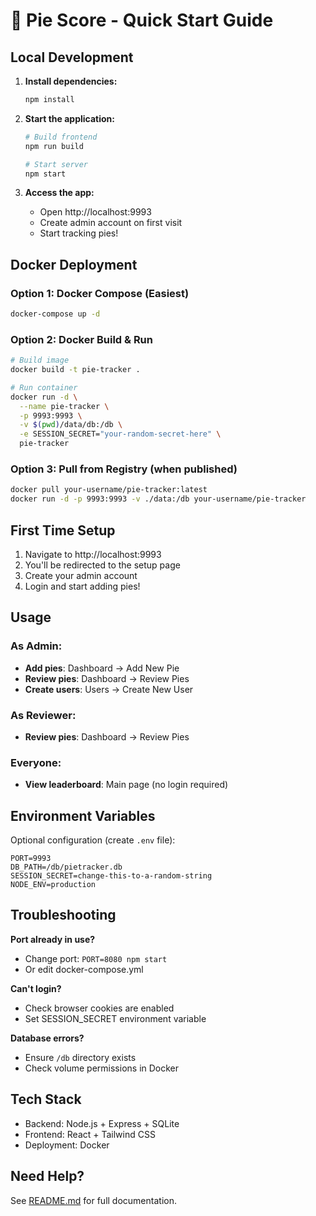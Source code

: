 # 🥧 Pie Score - Quick Start Guide

## Local Development

1. **Install dependencies:**
   ```bash
   npm install
   ```

2. **Start the application:**
   ```bash
   # Build frontend
   npm run build

   # Start server
   npm start
   ```

3. **Access the app:**
   - Open http://localhost:9993
   - Create admin account on first visit
   - Start tracking pies!

## Docker Deployment

### Option 1: Docker Compose (Easiest)

```bash
docker-compose up -d
```

### Option 2: Docker Build & Run

```bash
# Build image
docker build -t pie-tracker .

# Run container
docker run -d \
  --name pie-tracker \
  -p 9993:9993 \
  -v $(pwd)/data/db:/db \
  -e SESSION_SECRET="your-random-secret-here" \
  pie-tracker
```

### Option 3: Pull from Registry (when published)

```bash
docker pull your-username/pie-tracker:latest
docker run -d -p 9993:9993 -v ./data:/db your-username/pie-tracker
```

## First Time Setup

1. Navigate to http://localhost:9993
2. You'll be redirected to the setup page
3. Create your admin account
4. Login and start adding pies!

## Usage

### As Admin:
- **Add pies**: Dashboard → Add New Pie
- **Review pies**: Dashboard → Review Pies
- **Create users**: Users → Create New User

### As Reviewer:
- **Review pies**: Dashboard → Review Pies

### Everyone:
- **View leaderboard**: Main page (no login required)

## Environment Variables

Optional configuration (create `.env` file):

```env
PORT=9993
DB_PATH=/db/pietracker.db
SESSION_SECRET=change-this-to-a-random-string
NODE_ENV=production
```

## Troubleshooting

**Port already in use?**
- Change port: `PORT=8080 npm start`
- Or edit docker-compose.yml

**Can't login?**
- Check browser cookies are enabled
- Set SESSION_SECRET environment variable

**Database errors?**
- Ensure `/db` directory exists
- Check volume permissions in Docker

## Tech Stack

- Backend: Node.js + Express + SQLite
- Frontend: React + Tailwind CSS
- Deployment: Docker

## Need Help?

See [README.md](./README.md) for full documentation.
